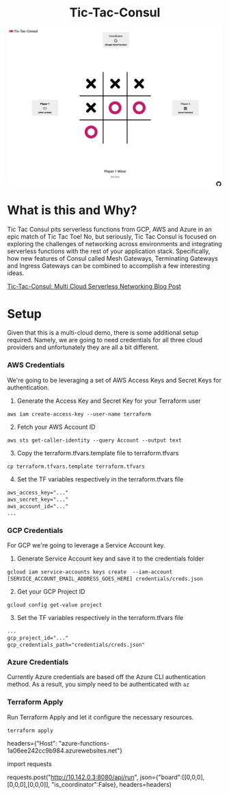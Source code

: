 <h1 align="center">Tic-Tac-Consul</h1>

<p align="center">
    <img align="center" src="docs/tic-tac-consul.png" alt="Screenshot of the Tic Tac Consul Web UI"/>
</p>

# What is this and Why?

Tic Tac Consul pits serverless functions from GCP, AWS and Azure in an epic match of Tic Tac Toe! No, but seriously, Tic Tac Consul is focused on exploring the challenges of networking across environments and integrating serverless functions with the rest of your application stack. Specifically, how new features of Consul called Mesh Gateways, Terminating Gateways and Ingress Gateways can be combined to accomplish a few interesting ideas.

[Tic-Tac-Consul: Multi Cloud Serverless Networking Blog Post](https://medium.com/hashicorp-engineering/tic-tac-consul-multi-cloud-serverless-networking-b030111a2af3)




# Setup

Given that this is a multi-cloud demo, there is some additional setup required. Namely, we are going to need credentials for all three cloud providers and unfortunately they are all a bit different.

### AWS Credentials

We're going to be leveraging a set of AWS Access Keys and Secret Keys for authentication.

1. Generate the Access Key and Secret Key for your Terraform user

```
aws iam create-access-key --user-name terraform
```

2. Fetch your AWS Account ID

```
aws sts get-caller-identity --query Account --output text
```

3. Copy the terraform.tfvars.template file to terraform.tfvars

```
cp terraform.tfvars.template terraform.tfvars
```

4. Set the TF variables respectively in the terraform.tfvars file

```
aws_access_key="..."
aws_secret_key="..."
aws_account_id="..."
...
```

### GCP Credentials

For GCP we're going to leverage a Service Account key.

1. Generate Service Account key and save it to the credentials folder 

```
gcloud iam service-accounts keys create  --iam-account [SERVICE_ACCOUNT_EMAIL_ADDRESS_GOES_HERE] credentials/creds.json
```

2. Get your GCP Project ID

```
gcloud config get-value project
```

3. Set the TF variables respectively in the terraform.tfvars file

```
...
gcp_project_id="..."
gcp_credentials_path="credentials/creds.json"
```

### Azure Credentials

Currently Azure credentials are based off the Azure CLI authentication method. As a result, you simply need to be authenticated with `az`

### Terraform Apply

Run Terraform Apply and let it configure the necessary resources.

```
terraform apply
```


headers={"Host": "azure-functions-1a06ee242cc9b984.azurewebsites.net"}

import requests

requests.post("http://10.142.0.3:8080/api/run", json={"board":[[0,0,0],[0,0,0],[0,0,0]], "is_coordinator":False}, headers=headers)
